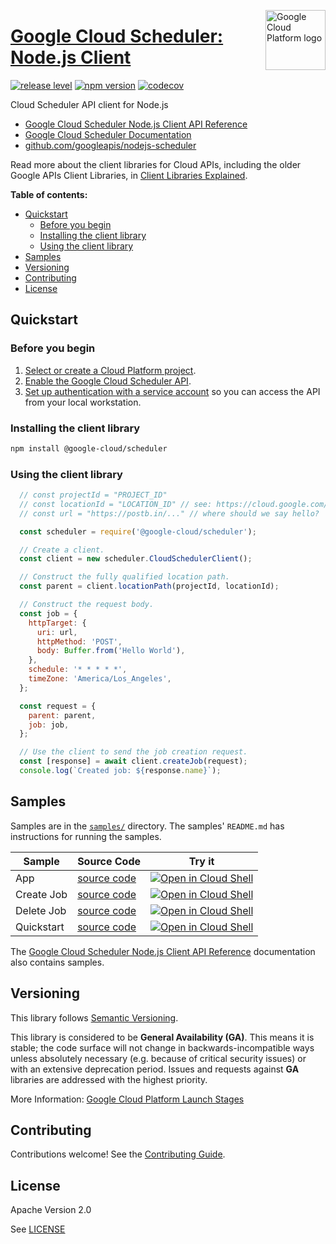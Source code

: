 [//]: # "This README.md file is auto-generated, all changes to this file will be lost."
[//]: # "To regenerate it, use `python -m synthtool`."
<img src="https://avatars2.githubusercontent.com/u/2810941?v=3&s=96" alt="Google Cloud Platform logo" title="Google Cloud Platform" align="right" height="96" width="96"/>

# [Google Cloud Scheduler: Node.js Client](https://github.com/googleapis/nodejs-scheduler)

[![release level](https://img.shields.io/badge/release%20level-general%20availability%20%28GA%29-brightgreen.svg?style=flat)](https://cloud.google.com/terms/launch-stages)
[![npm version](https://img.shields.io/npm/v/@google-cloud/scheduler.svg)](https://www.npmjs.org/package/@google-cloud/scheduler)
[![codecov](https://img.shields.io/codecov/c/github/googleapis/nodejs-scheduler/master.svg?style=flat)](https://codecov.io/gh/googleapis/nodejs-scheduler)




Cloud Scheduler API client for Node.js


* [Google Cloud Scheduler Node.js Client API Reference][client-docs]
* [Google Cloud Scheduler Documentation][product-docs]
* [github.com/googleapis/nodejs-scheduler](https://github.com/googleapis/nodejs-scheduler)

Read more about the client libraries for Cloud APIs, including the older
Google APIs Client Libraries, in [Client Libraries Explained][explained].

[explained]: https://cloud.google.com/apis/docs/client-libraries-explained

**Table of contents:**


* [Quickstart](#quickstart)
  * [Before you begin](#before-you-begin)
  * [Installing the client library](#installing-the-client-library)
  * [Using the client library](#using-the-client-library)
* [Samples](#samples)
* [Versioning](#versioning)
* [Contributing](#contributing)
* [License](#license)

## Quickstart

### Before you begin

1.  [Select or create a Cloud Platform project][projects].
1.  [Enable the Google Cloud Scheduler API][enable_api].
1.  [Set up authentication with a service account][auth] so you can access the
    API from your local workstation.

### Installing the client library

```bash
npm install @google-cloud/scheduler
```


### Using the client library

```javascript
  // const projectId = "PROJECT_ID"
  // const locationId = "LOCATION_ID" // see: https://cloud.google.com/about/locations/
  // const url = "https://postb.in/..." // where should we say hello?

  const scheduler = require('@google-cloud/scheduler');

  // Create a client.
  const client = new scheduler.CloudSchedulerClient();

  // Construct the fully qualified location path.
  const parent = client.locationPath(projectId, locationId);

  // Construct the request body.
  const job = {
    httpTarget: {
      uri: url,
      httpMethod: 'POST',
      body: Buffer.from('Hello World'),
    },
    schedule: '* * * * *',
    timeZone: 'America/Los_Angeles',
  };

  const request = {
    parent: parent,
    job: job,
  };

  // Use the client to send the job creation request.
  const [response] = await client.createJob(request);
  console.log(`Created job: ${response.name}`);

```



## Samples

Samples are in the [`samples/`](https://github.com/googleapis/nodejs-scheduler/tree/master/samples) directory. The samples' `README.md`
has instructions for running the samples.

| Sample                      | Source Code                       | Try it |
| --------------------------- | --------------------------------- | ------ |
| App | [source code](https://github.com/googleapis/nodejs-scheduler/blob/master/samples/app.js) | [![Open in Cloud Shell][shell_img]](https://console.cloud.google.com/cloudshell/open?git_repo=https://github.com/googleapis/nodejs-scheduler&page=editor&open_in_editor=samples/app.js,samples/README.md) |
| Create Job | [source code](https://github.com/googleapis/nodejs-scheduler/blob/master/samples/createJob.js) | [![Open in Cloud Shell][shell_img]](https://console.cloud.google.com/cloudshell/open?git_repo=https://github.com/googleapis/nodejs-scheduler&page=editor&open_in_editor=samples/createJob.js,samples/README.md) |
| Delete Job | [source code](https://github.com/googleapis/nodejs-scheduler/blob/master/samples/deleteJob.js) | [![Open in Cloud Shell][shell_img]](https://console.cloud.google.com/cloudshell/open?git_repo=https://github.com/googleapis/nodejs-scheduler&page=editor&open_in_editor=samples/deleteJob.js,samples/README.md) |
| Quickstart | [source code](https://github.com/googleapis/nodejs-scheduler/blob/master/samples/quickstart.js) | [![Open in Cloud Shell][shell_img]](https://console.cloud.google.com/cloudshell/open?git_repo=https://github.com/googleapis/nodejs-scheduler&page=editor&open_in_editor=samples/quickstart.js,samples/README.md) |



The [Google Cloud Scheduler Node.js Client API Reference][client-docs] documentation
also contains samples.

## Versioning

This library follows [Semantic Versioning](http://semver.org/).


This library is considered to be **General Availability (GA)**. This means it
is stable; the code surface will not change in backwards-incompatible ways
unless absolutely necessary (e.g. because of critical security issues) or with
an extensive deprecation period. Issues and requests against **GA** libraries
are addressed with the highest priority.





More Information: [Google Cloud Platform Launch Stages][launch_stages]

[launch_stages]: https://cloud.google.com/terms/launch-stages

## Contributing

Contributions welcome! See the [Contributing Guide](https://github.com/googleapis/nodejs-scheduler/blob/master/CONTRIBUTING.md).

## License

Apache Version 2.0

See [LICENSE](https://github.com/googleapis/nodejs-scheduler/blob/master/LICENSE)

[client-docs]: https://googleapis.dev/nodejs/scheduler/latest
[product-docs]: https://cloud.google.com/scheduler
[shell_img]: https://gstatic.com/cloudssh/images/open-btn.png
[projects]: https://console.cloud.google.com/project
[billing]: https://support.google.com/cloud/answer/6293499#enable-billing
[enable_api]: https://console.cloud.google.com/flows/enableapi?apiid=cloudscheduler.googleapis.com
[auth]: https://cloud.google.com/docs/authentication/getting-started